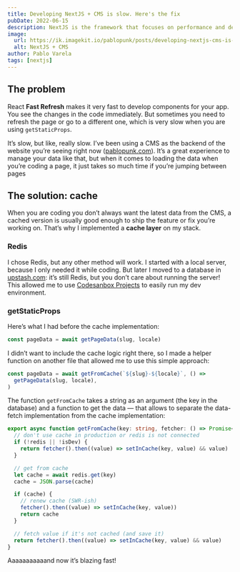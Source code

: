 ```yaml
---
title: Developing NextJS + CMS is slow. Here's the fix
pubDate: 2022-06-15
description: NextJS is the framework that focuses on performance and developer experience. But it seems they have forgotten about developer performance.
image:
  url: https://ik.imagekit.io/pablopunk/posts/developing-nextjs-cms-is-slow-here-s-the-fix.gif?updatedAt=1698057165875
  alt: NextJS + CMS
author: Pablo Varela
tags: [nextjs]
---
```

## **The problem**

React **Fast Refresh** makes it very fast to develop components for your app. You see the changes in the code immediately. But sometimes you need to refresh the page or go to a different one, which is very slow when you are using `getStaticProps`.

It’s slow, but like, really slow. I’ve been using a CMS as the backend of the website you’re seeing right now ([pablopunk.com](http://pablopunk.com)). It’s a great experience to manage your data like that, but when it comes to loading the data when you’re coding a page, it just takes so much time if you’re jumping between pages

## The solution: cache

When you are coding you don’t always want the latest data from the CMS, a cached version is usually good enough to ship the feature or fix you’re working on. That’s why I implemented a **cache layer** on my stack.

### Redis

I chose Redis, but any other method will work. I started with a local server, because I only needed it while coding. But later I moved to a database in [upstash.com](http://upstash.com): it’s still Redis, but you don’t care about running the server! This allowed me to use [Codesanbox Projects](https://projects.codesandbox.io/) to easily run my dev environment.

### getStaticProps

Here’s what I had before the cache implementation:

~~~ts
const pageData = await getPageData(slug, locale)
~~~

I didn’t want to include the cache logic right there, so I made a helper function on another file that allowed me to use this simple approach:

~~~ts
const pageData = await getFromCache(`${slug}-${locale}`, () =>
  getPageData(slug, locale),
)
~~~

The function `getFromCache` takes a string as an argument (the key in the database) and a function to get the data — that allows to separate the data-fetch implementation from the cache implementation:

~~~ts
export async function getFromCache(key: string, fetcher: () => Promise<any>) {
  // don't use cache in production or redis is not connected
  if (!redis || !isDev) {
    return fetcher().then((value) => setInCache(key, value) && value)
  }

  // get from cache
  let cache = await redis.get(key)
  cache = JSON.parse(cache)

  if (cache) {
    // renew cache (SWR-ish)
    fetcher().then((value) => setInCache(key, value))
    return cache
  }

  // fetch value if it's not cached (and save it)
  return fetcher().then((value) => setInCache(key, value) && value)
}
~~~

Aaaaaaaaaaand now it’s blazing fast!

[](https://ik.imagekit.io/pablopunk/posts/fast-nextjs-cache.gif)
